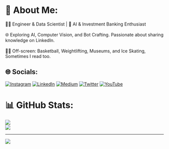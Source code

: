 # 💫 About Me:
👨‍💻 Engineer & Data Scientist | 🤖 AI & Investment Banking Enthusiast <br><br>🌐 Exploring AI, Computer Vision, and Bot Crafting. Passionate about sharing knowledge on LinkedIn.<br><br>🏀📘 Off-screen: Basketball, Weightlifting, Museums, and Ice Skating, Sometimes I read too.


## 🌐 Socials:
[![Instagram](https://img.shields.io/badge/Instagram-%23E4405F.svg?logo=Instagram&logoColor=white)](https://instagram.com/ifitsmanu) [![LinkedIn](https://img.shields.io/badge/LinkedIn-%230077B5.svg?logo=linkedin&logoColor=white)](https://linkedin.com/in/ifitsmanu) [![Medium](https://img.shields.io/badge/Medium-12100E?logo=medium&logoColor=white)](https://medium.com/@bhardwajmanu) [![Twitter](https://img.shields.io/badge/Twitter-%231DA1F2.svg?logo=Twitter&logoColor=white)](https://twitter.com/ifitsmanu) [![YouTube](https://img.shields.io/badge/YouTube-%23FF0000.svg?logo=YouTube&logoColor=white)](https://youtube.com/@ifitsmanu) 

# 📊 GitHub Stats:
![](https://github-readme-streak-stats.herokuapp.com/?user=ifitsmanu&theme=dark&hide_border=false)<br/>
![](https://github-readme-stats.vercel.app/api/top-langs/?username=ifitsmanu&theme=dark&hide_border=false&include_all_commits=true&count_private=true&layout=compact)

---
[![](https://visitcount.itsvg.in/api?id=ifitsmanu&icon=2&color=1)](https://visitcount.itsvg.in)

<!-- Proudly created with GPRM ( https://gprm.itsvg.in ) -->
